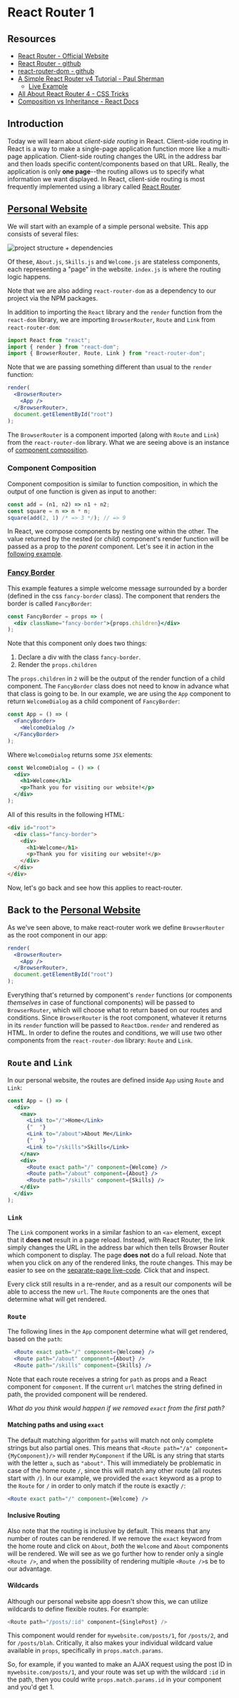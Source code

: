 # React Router 1

## Resources

- [React Router - Official Website](https://reacttraining.com/react-router/)
- [React Router - github](https://github.com/ReactTraining/react-router)
- [react-router-dom - github](https://github.com/ReactTraining/react-router/tree/master/packages/react-router-dom)
- [A Simple React Router v4 Tutorial - Paul Sherman](https://medium.com/@pshrmn/a-simple-react-router-v4-tutorial-7f23ff27adf)
  - [Live Example](https://codesandbox.io/s/vVoQVk78)
- [All About React Router 4 - CSS Tricks](https://css-tricks.com/react-router-4/)
- [Composition vs Inheritance - React Docs](https://reactjs.org/docs/composition-vs-inheritance.html)

## Introduction

Today we will learn about _client-side routing_ in React. Client-side routing in React is a way to make a single-page application function more like a multi-page application. Client-side routing changes the URL in the address bar and then loads specific content/components based on that URL. Really, the application is only **one page**--the routing allows us to specify what information we want displayed. In React, client-side routing is most frequently implemented using a library called [React Router](https://reacttraining.com/react-router/).

## [Personal Website](https://codesandbox.io/s/1r165o97o7)

We will start with an example of a simple personal website. This app consists of several files:

![project structure + dependencies](assets/project_structure.png?raw=true)

Of these, `About.js`, `Skills.js` and `Welcome.js` are stateless components, each representing a "page" in the website. `index.js` is where the routing logic happens.

Note that we are also adding `react-router-dom` as a dependency to our project via the NPM packages.

In addition to importing the `React` library and the `render` function from the `react-dom` library, we are importing `BrowserRouter`, `Route` and `Link` from `react-router-dom`:

```js
import React from "react";
import { render } from "react-dom";
import { BrowserRouter, Route, Link } from "react-router-dom";
```

Note that we are passing something different than usual to the `render` function:

```jsx
render(
  <BrowserRouter>
    <App />
  </BrowserRouter>,
  document.getElementById("root")
);
```

The `BrowserRouter` is a component imported (along with `Route` and `Link`) from the `react-router-dom` library. What we are seeing above is an instance of [component composition](https://reactjs.org/docs/composition-vs-inheritance.html).

### Component Composition

Component composition is similar to function composition, in which the output of one function is given as input to another:

```js
const add = (n1, n2) => n1 + n2;
const square = n => n * n;
square(add(2, 1) /* => 3 */); // => 9
```

In React, we compose components by nesting one within the other. The value returned by the nested (or _child_) component's render function will be passed as a prop to the _parent_ component. Let's see it in action in the [following example](https://codesandbox.io/s/pk7wn5vvoj).

### [Fancy Border](https://codesandbox.io/s/pk7wn5vvoj)

This example features a simple welcome message surrounded by a border (defined in the css `fancy-border` class). The component that renders the border is called `FancyBorder`:

```jsx
const FancyBorder = props => (
  <div className="fancy-border">{props.children}</div>
);
```

Note that this component only does two things:

1. Declare a div with the class `fancy-border`.
2. Render the `props.children`

The `props.children` in `2` will be the output of the render function of a child component. The `FancyBorder` class does not need to know in advance what that class is going to be. In our example, we are using the `App` component to return `WelcomeDialog` as a child component of `FancyBorder`:

```jsx
const App = () => (
  <FancyBorder>
    <WelcomeDialog />
  </FancyBorder>
);
```

Where `WelcomeDialog` returns some `JSX` elements:

```jsx
const WelcomeDialog = () => (
  <div>
    <h1>Welcome</h1>
    <p>Thank you for visiting our website!</p>
  </div>
);
```

All of this results in the following HTML:

```html
<div id="root">
  <div class="fancy-border">
    <div>
      <h1>Welcome</h1>
      <p>Thank you for visiting our website!</p>
    </div>
  </div>
</div>
```

Now, let's go back and see how this applies to react-router.

## Back to the [Personal Website](https://codesandbox.io/s/1r165o97o7)

As we've seen above, to make react-router work we define `BrowserRouter` as the root component in our app:

```jsx
render(
  <BrowserRouter>
    <App />
  </BrowserRouter>,
  document.getElementById("root")
);
```

Everything that's returned by component's `render` functions (or components _themselves_ in case of functional components) will be passed to `BrowserRouter`, which will choose what to return based on our routes and conditions. Since `BrowserRouter` is the root component, whatever it returns in its `render` function will be passed to `ReactDom.render` and rendered as HTML. In order to define the routes and conditions, we will use two other components from the `react-router-dom` library: `Route` and `Link`.

## `Route` and `Link`

In our personal website, the routes are defined inside `App` using `Route` and `Link`:

```jsx
const App = () => (
  <div>
    <nav>
      <Link to="/">Home</Link>
      {"  "}
      <Link to="/about">About Me</Link>
      {"  "}
      <Link to="/skills">Skills</Link>
    </nav>
    <div>
      <Route exact path="/" component={Welcome} />
      <Route path="/about" component={About} />
      <Route path="/skills" component={Skills} />
    </div>
  </div>
);
```

### `Link`

The `Link` component works in a similar fashion to an `<a>` element, except that it **does not** result in a page reload. Instead, with React Router, the link simply changes the URL in the address bar which then tells Browser Router which component to display. The page **does not** do a full reload.
Note that when you click on any of the rendered links, the route changes. This may be easier to see on the [separate-page live-code](https://1r165o97o7.codesandbox.io/). Click that and inspect.

Every click still results in a re-render, and as a result our components will be able to access the new `url`. The `Route` components are the ones that determine what will get rendered.

### `Route`

The following lines in the `App` component determine what will get rendered, based on the `path`:

```jsx
  <Route exact path="/" component={Welcome} />
  <Route path="/about" component={About} />
  <Route path="/skills" component={Skills} />
```

Note that each route receives a string for `path` as props and a React component for `component`. If the current `url` matches the string defined in path, the provided component will be rendered.

_What do you think would happen if we removed `exact` from the first path?_

#### Matching paths and using `exact`

The default matching algorithm for `path`s will match not only complete strings but also partial ones. This means that `<Route path="/a" component={MyComponent}/>` will render `MyComponent` if the URL is any string that starts with the letter `a`, such as `"about"`. This will immediately be problematic in case of the home route `/`, since this will match any other route (all routes start with `/`). In our example, we provided the `exact` keyword as a prop to the `Route` for `/` in order to only match if the route is exactly `/`:

```jsx
<Route exact path="/" component={Welcome} />
```

#### Inclusive Routing

Also note that the routing is inclusive by default. This means that any number of routes can be rendered. If we remove the `exact` keyword from the home route and click on `About`, _both_ the `Welcome` and `About` components will be rendered. We will see as we go further how to render only a single `<Route />`, and when the possibility of rendering multiple `<Route />`s be to our advantage.

#### Wildcards

Although our personal website app doesn't show this, we can utilize wildcards to define flexible routes. For example:

```js
<Route path="/posts/:id" component={SinglePost} />
```

This component would render for `mywebsite.com/posts/1`, for `/posts/2`, and for `/posts/blah`. Critically, it also makes your individual wildcard value available in `props`, specifically in `props.match.params`.

So, for example, if you wanted to make an AJAX request using the post ID in `mywebsite.com/posts/1`, and your route was set up with the wildcard `:id` in the path, then you could write `props.match.params.id` in your component and you'd get 1.
